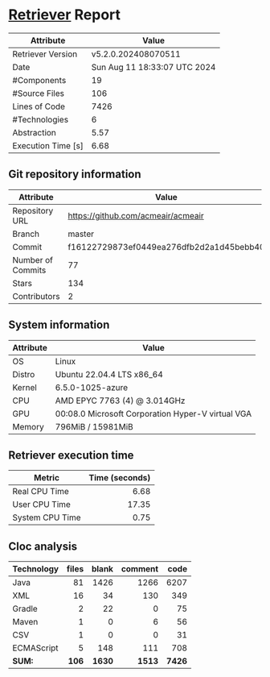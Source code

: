 # [Retriever](https://github.com/PalladioSimulator/Palladio-ReverseEngineering-Retriever) Report
| Attribute          | Value |
| ------------------ | ----- |
| Retriever Version  | v5.2.0.202408070511 |
| Date               | Sun Aug 11 18:33:07 UTC 2024 |
| #Components        | 19 |
| #Source Files      | 106 |
| Lines of Code      | 7426 |
| #Technologies      | 6 |
| Abstraction        | 5.57 |
| Execution Time [s] | 6.68 |

## Git repository information
|      Attribute    | Value |
| ----------------- | ----- |
| Repository URL    | https://github.com/acmeair/acmeair |
| Branch            | master |
| Commit            | f16122729873ef0449ea276dfb2d2a1d45bebb40 |
| Number of Commits | 77 |
| Stars             | 134 |
| Contributors      | 2 |


## System information
| Attribute | Value |
| --------- | ----- |
| OS | Linux  |
| Distro | Ubuntu 22.04.4 LTS x86_64  |
| Kernel | 6.5.0-1025-azure  |
| CPU | AMD EPYC 7763 (4) @ 3.014GHz  |
| GPU | 00:08.0 Microsoft Corporation Hyper-V virtual VGA  |
| Memory | 796MiB / 15981MiB  |

## Retriever execution time
| Metric | Time (seconds) |
| --- | ---: |
| Real CPU Time | 6.68 |
| User CPU Time | 17.35 |
| System CPU Time | 0.75 |
<!--
Explainations:
- __Real CPU Time__: actual time the command has run (can be less than total time spent in user and system mode for multi-threaded processes)
- __User CPU Time__: time the command has spent running in user mode
- __System CPU Time__: time the command has spent running in system or kernel mode
-->

## Cloc analysis

<!-- github.com/AlDanial/cloc v 1.90  T=0.30 s (413.2 files/s, 44674.6 lines/s) -->

|Technology|files|blank|comment|code|
|:-------|-------:|-------:|-------:|-------:|
|Java|81|1426|1266|6207|
|XML|16|34|130|349|
|Gradle|2|22|0|75|
|Maven|1|0|6|56|
|CSV|1|0|0|31|
|ECMAScript|5|148|111|708|
|**SUM:**|**106**|**1630**|**1513**|**7426**|
